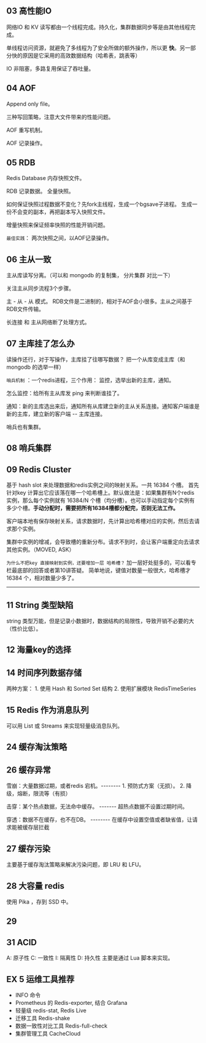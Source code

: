 

## 03 高性能IO

网络IO 和 KV 读写都由一个线程完成。持久化，集群数据同步等是由其他线程完成。

单线程访问资源，就避免了多线程为了安全所做的额外操作，所以更 **快**。另一部分快的原因是它采用的高效数据结构（哈希表，跳表等）

IO 非阻塞，多路复用保证了吞吐量。

## 04 AOF

Append only file。

三种写回策略，注意大文件带来的性能问题。

AOF 重写机制。

AOF 记录操作。



## 05 RDB

Redis Database 内存快照文件。

RDB 记录数据。 全量快照。

如何保证快照过程数据不变化？先fork主线程，生成一个bgsave子进程。 生成一份不会变的副本，再把副本写入快照文件。

增量快照来保证频率快照的性能开销问题。

`最佳实践`： 两次快照之间，以AOF记录操作。 

## 06 主从一致

主从库读写分离。（可以和 mongodb 的复制集， 分片集群  对比一下）

关注主从同步流程3个步骤。

主 - 从 - 从 模式。 RDB文件是二进制的，相对于AOF会小很多。主从之间基于RDB文件传输。

长连接  和 主从网络断了处理方式。

## 07 主库挂了怎么办

读操作还行，对于写操作，主库挂了往哪写数据？ 把一个从库变成主库（和 mongodb 的选举一样）

`哨兵机制` ：一个redis进程，三个作用： 监控，选举出新的主库，通知。

怎么监控：给所有主从库发  ping 来判断谁挂了。

通知：新的主库选出来后，通知所有从库建立新的主从关系连接。通知客户端谁是新的主库，建立新的客户端 -- 主库连接。

哨兵也有集群。

## 08 哨兵集群



## 09 Redis Cluster

基于 hash slot 来处理数据和redis实例之间的映射关系。一共 16384 个槽。 首先 针对key 计算出它应该落在哪一个哈希槽上。默认做法是：如果集群有N个redis实例，那么每个实例就有 16384/N 个槽（均分槽）。也可以手动指定每个实例有多少个槽。**手动分配时，需要把所有16384槽都分配完，否则无法工作。**

客户端本地有保存映射关系，请求数据时，先计算出哈希槽对应的实例，然后去请求那个实例。

集群中实例的增减，会导致槽的重新分布。请求不到时，会让客户端重定向去请求其他实例。（MOVED, ASK）

`为什么不把key 直接映射到实例，还要增加一层 哈希槽？` 加一层好处挺多的，可以看专栏最底部的回答或者第10讲答疑。 简单地说，键值对数量一般很大，哈希槽才  16384 个，相对数量少多了。

---------

## 11 String 类型缺陷

string 类型万能，但是记录小数据时，数据结构的局限性，导致开销不必要的大（性价比低）。

## 12 海量key的选择



## 14 时间序列数据存储

两种方案： 1. 使用 Hash 和  Sorted Set 结构     2. 使用扩展模块 RedisTimeSeries

## 15 Redis 作为消息队列

可以用 List 或 Streams 来实现轻量级消息队列。

## 24 缓存淘汰策略



## 26 缓存异常

雪崩：大量数据过期，或者redis 宕机。--------  1. 预防式方案（无损）。 2. 降级，熔断，限流等（有损）

击穿：某个热点数据，无法命中缓存。  ------- 超热点数据不设置过期时间。

穿透：数据不在缓存，也不在DB。 -------- 在缓存中设置空值或者缺省值，让请求能被缓存层拦截



## 27 缓存污染
主要基于缓存淘汰策略来解决污染问题，即 LRU 和 LFU。

## 28 大容量 redis
使用 Pika ，存到 SSD 中。

## 29 

## 31 ACID
A: 原子性
C: 一致性
I: 隔离性
D: 持久性
主要是通过 Lua 脚本来实现。



## EX 5 运维工具推荐
- INFO 命令
- Prometheus 的 Redis-exporter, 结合 Grafana
- 轻量级 redis-stat,  Redis Live
- 迁移工具 Redis-shake
- 数据一致性对比工具 Redis-full-check
- 集群管理工具 CacheCloud

